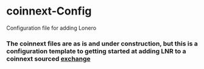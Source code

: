 # coinnext-Config
Configuration file for adding Lonero
### The coinnext files are as is and under construction, but this is a configuration template to getting started at adding LNR to a coinnext sourced [exchange](https://github.com/doomhz/coinnext/blob/master/config.json.sample)
